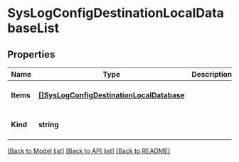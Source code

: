 # SysLogConfigDestinationLocalDatabaseList

## Properties
Name | Type | Description | Notes
------------ | ------------- | ------------- | -------------
**Items** | [**[]SysLogConfigDestinationLocalDatabase**](sys_logConfig_destination_localDatabase.md) |  | [optional] [default to null]
**Kind** | **string** |  | [optional] [default to null]

[[Back to Model list]](../README.md#documentation-for-models) [[Back to API list]](../README.md#documentation-for-api-endpoints) [[Back to README]](../README.md)


